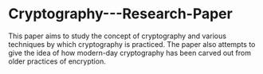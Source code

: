 # Cryptography---Research-Paper
This paper aims to study the concept of cryptography and various techniques by which cryptography is practiced. The paper also attempts to give the idea of how modern-day cryptography has been carved out from older practices of encryption.
